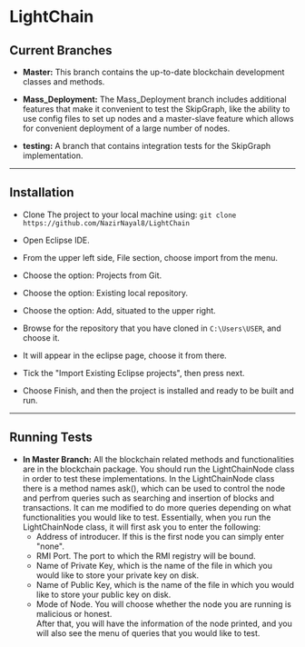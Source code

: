 # LightChain

Current Branches
----------------
* **Master:** This branch contains the up-to-date blockchain development classes and methods.

* **Mass_Deployment:** The Mass_Deployment branch includes additional features that make it convenient to test the SkipGraph, like the ability to use config files to set up nodes and a master-slave feature which allows for convenient deployment of a large number of nodes.  

* **testing:** A branch that contains integration tests for the SkipGraph implementation.  
--- 
Installation
---------------

* Clone The project to your local machine using:  ``` git clone https://github.com/NazirNayal8/LightChain ```  

* Open Eclipse IDE.  

* From the upper left side, File section, choose import from the menu.  

* Choose the option: Projects from Git.  

* Choose the option: Existing local repository.  

* Choose the option: Add, situated to the upper right.  

* Browse for the repository that you have cloned in `C:\Users\USER`, and choose it.  

* It will appear in the eclipse page, choose it from there.  

* Tick the "Import Existing Eclipse projects", then press next.  

* Choose Finish, and then the project is installed and ready to be built and run.  
---

Running Tests
--------------

* **In Master Branch:** All the blockchain related methods and functionalities are in the blockchain package. You should run the LightChainNode class in order to test these implementations. In the LightChainNode class there is a method names ask(), which can be used to control the node and perfrom queries such as searching and insertion of blocks and transactions. It can me modified to do more queries depending on what functionalities you would like to test.  Essentially, when you run the LightChainNode class, it will first ask you to enter the following:  
   - Address of introducer. If this is the first node you can simply enter "none".  
   - RMI Port. The port to which the RMI registry will be bound.  
   - Name of Private Key, which is the name of the file in which you would like to store your private key on disk.  
   - Name of Public Key, which is the name of the file in which you would like to store your public key on disk.  
   - Mode of Node. You will choose whether the node you are running is malicious or honest.  
 After that, you will have the information of the node printed, and you will also see the menu of queries that you would like to test.
